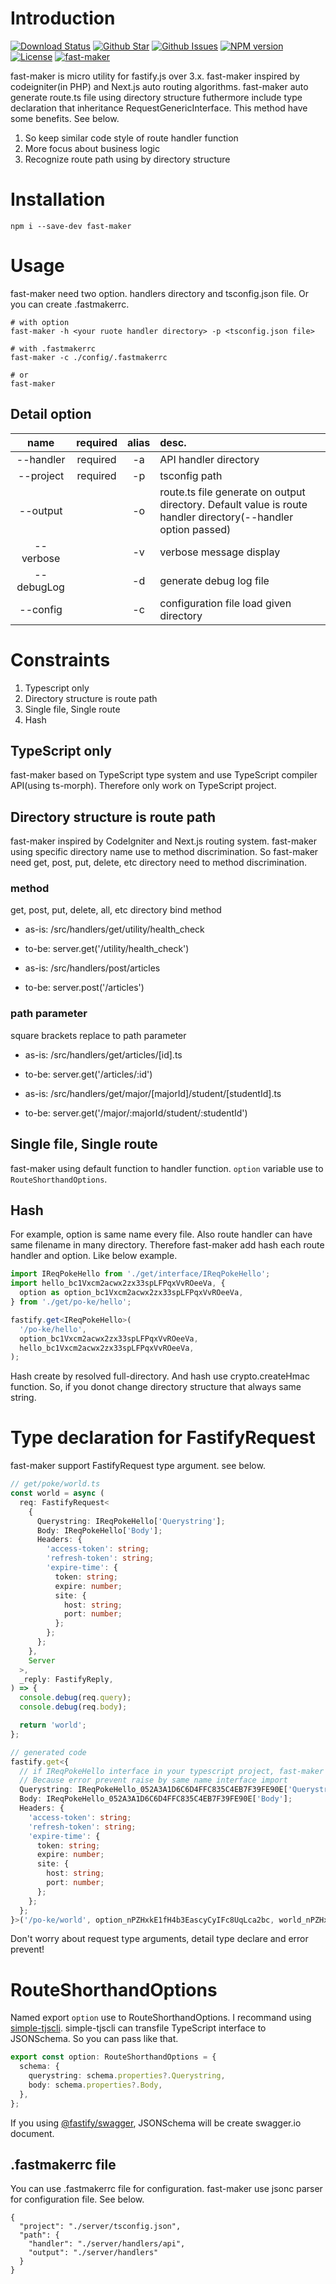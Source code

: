 # Introduction
[![Download Status](https://img.shields.io/npm/dw/fast-maker.svg)](https://npmcharts.com/compare/fast-maker?minimal=true) [![Github Star](https://img.shields.io/github/stars/imjuni/fast-maker.svg?style=popout)](https://github.com/imjuni/fast-maker) [![Github Issues](https://img.shields.io/github/issues-raw/imjuni/fast-maker.svg)](https://github.com/imjuni/fast-maker/issues) [![NPM version](https://img.shields.io/npm/v/fast-maker.svg)](https://www.npmjs.com/package/fast-maker) [![License](https://img.shields.io/npm/l/fast-maker.svg)](https://github.com/imjuni/fast-maker/blob/master/LICENSE) [![fast-maker](https://circleci.com/gh/imjuni/fast-maker.svg?style=shield)](https://app.circleci.com/pipelines/github/imjuni/fast-maker?branch=master)


fast-maker is micro utility for fastify.js over 3.x. fast-maker inspired by codeigniter(in PHP) and Next.js auto routing algorithms. fast-maker auto generate route.ts file using directory structure futhermore include type declaration that inheritance RequestGenericInterface. This method have some benefits. See below.

1. So keep similar code style of route handler function
1. More focus about business logic
1. Recognize route path using by directory structure

# Installation
```basn
npm i --save-dev fast-maker
```

# Usage
fast-maker need two option. handlers directory and tsconfig.json file. Or you can create .fastmakerrc.

```
# with option
fast-maker -h <your ruote handler directory> -p <tsconfig.json file>

# with .fastmakerrc
fast-maker -c ./config/.fastmakerrc 

# or 
fast-maker
```

## Detail option
| name | required | alias | desc. |
| :-: | :-: | :-: | :- |
| --handler | required | -a | API handler directory |
| --project | required | -p | tsconfig path |
| --output | | -o | route.ts file generate on output directory. Default value is route handler directory(--handler option passed) |
| --verbose | | -v | verbose message display |
| --debugLog | | -d | generate debug log file |
| --config | | -c | configuration file load given directory |

# Constraints
1. Typescript only
1. Directory structure is route path
1. Single file, Single route
1. Hash

## TypeScript only
fast-maker based on TypeScript type system and use TypeScript compiler API(using ts-morph). Therefore only work on TypeScript project.

## Directory structure is route path
fast-maker inspired by CodeIgniter and Next.js routing system. fast-maker using specific directory name use to method discrimination. So fast-maker need get, post, put, delete, etc directory need to method discrimination.

### method
get, post, put, delete, all, etc directory bind method

* as-is: <your project>/src/handlers/get/utility/health_check 
* to-be: server.get('/utility/health_check')

* as-is: <your project>/src/handlers/post/articles
* to-be: server.post('/articles')

### path parameter
square brackets replace to path parameter

* as-is: <your project>/src/handlers/get/articles/[id].ts
* to-be: server.get('/articles/:id')

* as-is: <your project>/src/handlers/get/major/[majorId]/student/[studentId].ts
* to-be: server.get('/major/:majorId/student/:studentId')
    
## Single file, Single route
fast-maker using default function to handler function. `option` variable use to `RouteShorthandOptions`.

## Hash
For example, option is same name every file. Also route handler can have same filename in many directory. Therefore fast-maker add hash each route handler and option. Like below example.

```ts
import IReqPokeHello from './get/interface/IReqPokeHello';
import hello_bc1Vxcm2acwx2zx33spLFPqxVvROeeVa, {
  option as option_bc1Vxcm2acwx2zx33spLFPqxVvROeeVa,
} from './get/po-ke/hello';

fastify.get<IReqPokeHello>(
  '/po-ke/hello',
  option_bc1Vxcm2acwx2zx33spLFPqxVvROeeVa,
  hello_bc1Vxcm2acwx2zx33spLFPqxVvROeeVa,
);
```

Hash create by resolved full-directory. And hash use crypto.createHmac function. So, if you donot change directory structure that always same string.

# Type declaration for FastifyRequest
fast-maker support FastifyRequest type argument. see below.

```ts
// get/poke/world.ts
const world = async (
  req: FastifyRequest<
    {
      Querystring: IReqPokeHello['Querystring'];
      Body: IReqPokeHello['Body'];
      Headers: {
        'access-token': string;
        'refresh-token': string;
        'expire-time': {
          token: string;
          expire: number;
          site: {
            host: string;
            port: number;
          };
        };
      };
    },
    Server
  >,
  _reply: FastifyReply,
) => {
  console.debug(req.query);
  console.debug(req.body);

  return 'world';
};

// generated code
fastify.get<{
  // if IReqPokeHello interface in your typescript project, fast-maker append postfix hash.
  // Because error prevent raise by same name interface import
  Querystring: IReqPokeHello_052A3A1D6C6D4FFC835C4EB7F39FE90E['Querystring'];
  Body: IReqPokeHello_052A3A1D6C6D4FFC835C4EB7F39FE90E['Body'];
  Headers: {
    'access-token': string;
    'refresh-token': string;
    'expire-time': {
      token: string;
      expire: number;
      site: {
        host: string;
        port: number;
      };
    };
  };
}>('/po-ke/world', option_nPZHxkE1fH4b3EascyCyIFc8UqLca2bc, world_nPZHxkE1fH4b3EascyCyIFc8UqLca2bc);
```

Don't worry about request type arguments, detail type declare and error prevent!

# RouteShorthandOptions
Named export `option` use to RouteShorthandOptions. I recommand using [simple-tjscli](https://www.npmjs.com/package/simple-tjscli). simple-tjscli can transfile TypeScript interface to JSONSchema. So you can pass like that.

```ts
export const option: RouteShorthandOptions = {
  schema: {
    querystring: schema.properties?.Querystring,
    body: schema.properties?.Body,
  },
};
```

If you using [@fastify/swagger](https://www.npmjs.com/package/@fastify/swagger), JSONSchema will be create swagger.io document.

## .fastmakerrc file
You can use .fastmakerrc file for configuration. fast-maker use jsonc parser for configuration file. See below.

```jsonc
{
  "project": "./server/tsconfig.json",
  "path": {
    "handler": "./server/handlers/api",
    "output": "./server/handlers"
  }
}
```